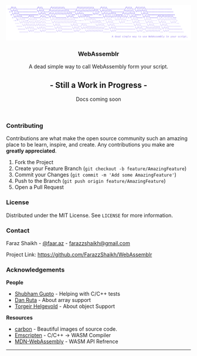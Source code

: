 <!-- PROJECT LOGO -->
<br />
<p align="center">
  <a href="https://github.com/FarazzShaikh/WebAssemblr">
    <img src="./assets/Banner.png" alt="Logo">
  </a>

  <h3 align="center">WebAssemblr</h3>

  <p align="center">
    A dead simple way to call WebAssembly form your script.
    <br />
    <!-- <a href="TODO"><strong>Explore the docs »</strong></a>
    <br />
    <br />
    <a href="#getting-started">Get Started</a>
    ·
    <a href="TODO">Report Bug</a>
    ·
    <a href="TODO">Request Feature</a> -->
  </p>
</p>

<h2 align="center">
 - Still a Work in Progress -
</h2>
<p align="center">
 Docs coming soon
</p>
<br />


### Contributing
Contributions are what make the open source community such an amazing place to be learn, inspire, and create. Any contributions you make are **greatly appreciated**.

1. Fork the Project
2. Create your Feature Branch (`git checkout -b feature/AmazingFeature`)
3. Commit your Changes (`git commit -m 'Add some AmazingFeature'`)
4. Push to the Branch (`git push origin feature/AmazingFeature`)
5. Open a Pull Request

### License
Distributed under the MIT License. See `LICENSE` for more information.

### Contact
Faraz Shaikh - [@faar.az](https://www.instagram.com/faar.az/) - farazzshaikh@gmail.com

Project Link: https://github.com/FarazzShaikh/WebAssemblr


### Acknowledgements
**People**
* [Shubham Gupto](https://github.com/IamShubhamGupto) - Helping with C/C++ tests 
* [Dan Ruta](https://becominghuman.ai/passing-and-returning-webassembly-array-parameters-a0f572c65d97) - About array support
* [Torgeir Helgevold](https://www.syntaxsuccess.com/viewarticle/sharing-complex-types-between-c++-webassembly-and-javascript) - About object Support

**Resources**
* [carbon](https://carbon.now.sh/) - Beautiful images of source code.
* [Emscripten](https://emscripten.org/) - C/C++ -> WASM Compiler
* [MDN-WebAssembly](https://developer.mozilla.org/en-US/docs/WebAssembly) - WASM API Refrence

---